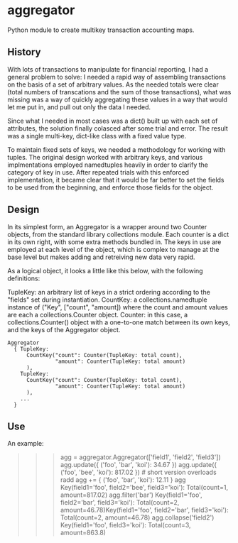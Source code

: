 # aggregator

Python module to create multikey transaction accounting maps.

## History

With lots of transactions to manipulate for financial reporting, I had a
general problem to solve: I needed a rapid way of assembling transactions on
the basis of a set of arbitrary values. As the needed totals were clear (total
numbers of transcations and the sum of those transactions), what was missing
was a way of quickly aggregating these values in a way that would let me put
in, and pull out only the data I needed.

Since what I needed in most cases was a dict() built up with each set of
attributes, the solution finally colasced after some trial and error. The
result was a single multi-key, dict-like class with a fixed value type.

To maintain fixed sets of keys, we needed a methodology for working with
tuples. The original design worked with arbitrary keys, and various
implmentations employed namedtuples heavily in order to clarify the category of
key in use. After repeated trials with this enforced implementation, it became
clear that it would be far better to set the fields to be used from the
beginning, and enforce those fields for the object.

## Design

In its simplest form, an Aggregator is a wrapper around two Counter objects,
from the standard library collections module. Each counter is a dict in its own
right, with some extra methods bundled in. The keys in use are employed at each
level of the object, which is complex to manage at the base level but makes
adding and retreiving new data very rapid.

As a logical object, it looks a little like this below, with the following
definitions:

  TupleKey: an arbitrary list of keys in a strict ordering according to the "fields" set during instantiation.
  CountKey: a collections.namedtuple instance of ("Key", ["count", "amount]) where the count and amount values are each a collections.Counter object.
  Counter: in this case, a collections.Counter() object with a one-to-one match between its own keys, and the keys of the Aggregator object.

    Aggregator
      { TupleKey:
          CountKey("count": Counter(TupleKey: total count),
                   "amount": Counter(TupleKey: total amount)
          ),
        TupleKey:
          CountKey("count": Counter(TupleKey: total count),
                   "amount": Counter(TupleKey: total amount)
          ),
        ...
      }

## Use

An example:

>>> agg = aggregator.Aggregator(['field1', 'field2', 'field3'])
>>> agg.update({ ('foo', 'bar', 'koi'): 34.67 })
>>> agg.update({ ('foo', 'bee', 'koi'): 817.02 })
>>>     # short version overloads radd
>>> agg += { ('foo', 'bar', 'koi'):  12.11 }
>>> agg
Key(field1='foo', field2='bee', field3='koi'): Total(count=1, amount=817.02)
>>> agg.filter('bar')
Key(field1='foo', field2='bar', field3='koi'): Total(count=2, amount=46.78)Key(field1='foo', field2='bar', field3='koi'): Total(count=2, amount=46.78)
>>> agg.collapse('field2')
Key(field1='foo', field3='koi'): Total(count=3, amount=863.8)




